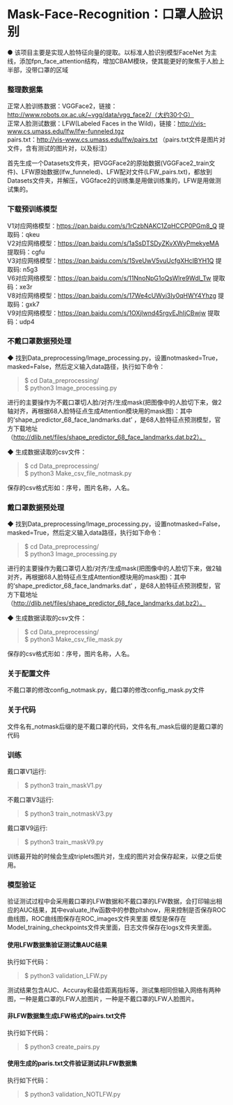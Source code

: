 # Mask-Face-Recognition：口罩人脸识别
● 该项目主要是实现人脸特征向量的提取。以标准人脸识别模型FaceNet 为主线，添加fpn_face_attention结构，增加CBAM模块，使其能更好的聚焦于人脸上半部，没带口罩的区域

### 整理数据集
正常人脸训练数据：VGGFace2，链接：http://www.robots.ox.ac.uk/~vgg/data/vgg_face2/（大约30个G）  
正常人脸测试数据：LFW(Labeled Faces in the Wild)，链接：http://vis-www.cs.umass.edu/lfw/lfw-funneled.tgz  
pairs.txt：http://vis-www.cs.umass.edu/lfw/pairs.txt （pairs.txt文件是图片对文件，含有测试的图片对，以及标注）  

首先生成一个Datasets文件夹，把VGGFace2的原始数据(VGGFace2_train文件)、LFW原始数据(lfw_funneled)、LFW配对文件(LFW_pairs.txt)，都放到Datasets文件夹，并解压，VGGface2的训练集是用做训练集的，LFW是用做测试集的。
    
### 下载预训练模型
V1对应网络模型：https://pan.baidu.com/s/1rCzbNAKC1ZqHCCP0PGm8_Q 提取码：qkeu  
V2对应网络模型：https://pan.baidu.com/s/1aSsDTSDyZKvXWyPmekyeMA 提取码：cgfu  
V3对应网络模型：https://pan.baidu.com/s/1SveUwV5vuUcfgXHcIBYH1Q 提取码: n5g3  
V6对应网络模型：https://pan.baidu.com/s/11NnoNpG1oQsWlre9Wdl_Tw 提取码：xe3r  
V8对应网络模型：https://pan.baidu.com/s/17We4cUWyi3Iy0qHWY4Yhzg 提取码：gxk7  
V9对应网络模型：https://pan.baidu.com/s/1OXjlwnd45rgvEJhIjCBwjw 提取码：udp4  
### 不戴口罩数据预处理
◆ 找到Data_preprocessing/Image_processing.py，设置notmasked=True，masked=False，然后定义输入data路径，执行如下命令：  
> $ cd Data_preprocessing/    
> $ python3 Image_processing.py   

进行的主要操作为不戴口罩切人脸/对齐/生成mask(把图像中的人脸切下来，做2轴对齐，再根据68人脸特征点生成Attention模块用的mask图)：其中的‘shape_predictor_68_face_landmarks.dat’ ，是68人脸特征点预测模型，官方下载地址（http://dlib.net/files/shape_predictor_68_face_landmarks.dat.bz2）。

◆ 生成数据读取的csv文件：    
> $ cd Data_preprocessing/  
> $ python3 Make_csv_file_notmask.py  

保存的csv格式形如：序号，图片名称，人名。
### 戴口罩数据预处理
◆ 找到Data_preprocessing/Image_processing.py，设置notmasked=False，masked=True，然后定义输入data路径，执行如下命令：  
> $ cd Data_preprocessing/    
> $ python3 Image_processing.py   

进行的主要操作为戴口罩切人脸/对齐/生成mask(把图像中的人脸切下来，做2轴对齐，再根据68人脸特征点生成Attention模块用的mask图)：其中的‘shape_predictor_68_face_landmarks.dat’ ，是68人脸特征点预测模型，官方下载地址（http://dlib.net/files/shape_predictor_68_face_landmarks.dat.bz2）。

◆ 生成数据读取的csv文件：    
> $ cd Data_preprocessing/  
> $ python3 Make_csv_file_mask.py  

保存的csv格式形如：序号，图片名称，人名。

### 关于配置文件
不戴口罩的修改config_notmask.py，戴口罩的修改config_mask.py文件

### 关于代码
文件名有_notmask后缀的是不戴口罩的代码，文件名有_mask后缀的是戴口罩的代码

### 训练
戴口罩V1运行: 
> $ python3 train_maskV1.py  

不戴口罩V3运行:  
> $ python3 train_notmaskV3.py  

戴口罩V9运行:   
> $ python3 train_maskV9.py

训练最开始的时候会生成triplets图片对，生成的图片对会保存起来，以便之后使用。

### 模型验证
验证测试过程中会采用戴口罩的LFW数据和不戴口罩的LFW数据，会打印输出相应的AUC结果，其中evaluate_lfw函数中的参数pltshow，用来控制是否保存ROC曲线图，ROC曲线图保存在ROC_images文件夹里面
模型是保存在Model_training_checkpoints文件夹里面，日志文件保存在logs文件夹里面。

#### 使用LFW数据集验证测试集AUC结果
执行如下代码：
> $ python3 validation_LFW.py  

测试结果包含AUC、Accuray和最佳距离指标等，测试集相同但输入网络有两种图，一种是戴口罩的LFW人脸图片，一种是不戴口罩的LFW人脸图片。

#### 非LFW数据集生成LFW格式的pairs.txt文件
执行如下代码：
> $ python3 create_pairs.py

####  使用生成的paris.txt文件验证测试非LFW数据集
执行如下代码：
> $ python3 validation_NOTLFW.py
